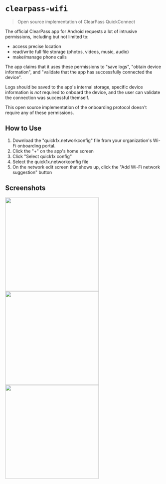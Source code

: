 # `clearpass-wifi`

> Open source implementation of ClearPass QuickConnect

The official ClearPass app for Android requests a lot of intrusive permissions, including but not limited to:

* access precise location
* read/write full file storage (photos, videos, music, audio)
* make/manage phone calls

The app claims that it uses these permissions to "save logs", "obtain device information", and "validate that the app has successfully connected the device".

Logs should be saved to the app's internal storage, specific device information is _not_ required to onboard the device, and the user can validate the connection was successful themself.

This open source implementation of the onboarding protocol doesn't require any of these permissions.

## How to Use

1. Download the "quick1x.networkconfig" file from your organization's Wi-Fi onboarding portal.
2. Click the "+" on the app's home screen
3. Click "Select quick1x config"
4. Select the quick1x.networkconfig file
5. On the network edit screen that shows up, click the "Add Wi-Fi network suggestion" button

## Screenshots

<p float="left">
  <img src="https://github.com/user-attachments/assets/61b09f79-0383-4b4c-968d-1df6de9f94a0" width="300" />
  <img src="https://github.com/user-attachments/assets/9fa0b155-bdbc-4f8e-8ddf-835786e36c92" width="300" />
  <img src="https://github.com/user-attachments/assets/261a8dc0-feb7-4767-a72d-46c680976907" width="300" />
</p>
